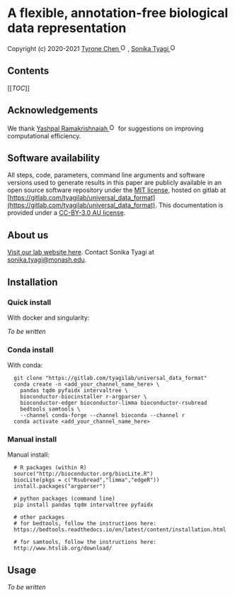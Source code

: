 # A flexible, annotation-free biological data representation

Copyright (c) 2020-2021 <a href="https://orcid.org/0000-0002-9207-0385">Tyrone Chen <img alt="ORCID logo" src="https://info.orcid.org/wp-content/uploads/2019/11/orcid_16x16.png" width="16" height="16" /></a>, <a href="https://orcid.org/0000-0003-0181-6258">Sonika Tyagi <img alt="ORCID logo" src="https://info.orcid.org/wp-content/uploads/2019/11/orcid_16x16.png" width="16" height="16" /></a>

## Contents

[[_TOC_]]

## Acknowledgements

We thank <a href="https://orcid.org/0000-0002-2213-8348">Yashpal Ramakrishnaiah <img alt="ORCID logo" src="https://info.orcid.org/wp-content/uploads/2019/11/orcid_16x16.png" width="16" height="16" /></a> for suggestions on improving computational efficiency.

## Software availability

All steps, code, parameters, command line arguments and software versions used to generate results in this paper are publicly available in an open source software repository under the [MIT license](https://opensource.org/licenses/MIT), hosted on gitlab at [https://gitlab.com/tyagilab/universal_data_format](https://gitlab.com/tyagilab/universal_data_format). This documentation is provided under a [CC-BY-3.0 AU license](https://creativecommons.org/licenses/by/3.0/au/).

## About us

[Visit our lab website here](https://bioinformaticslab.erc.monash.edu/). Contact Sonika Tyagi at [sonika.tyagi@monash.edu](mailto:sonika.tyagi@monash.edu).

## Installation

### Quick install

With docker and singularity:

*To be written*

### Conda install

With conda:

```
  git clone "https://gitlab.com/tyagilab/universal_data_format"
  conda create -n <add_your_channel_name_here> \
    pandas tqdm pyfaidx intervaltree \
    bioconductor-biocinstaller r-argparser \
    bioconductor-edger bioconductor-limma bioconductor-rsubread
    bedtools samtools \
    --channel conda-forge --channel bioconda --channel r
  conda activate <add_your_channel_name_here>
```

### Manual install

Manual install:

```
  # R packages (within R)
  source("http://bioconductor.org/biocLite.R")
  biocLite(pkgs = c("Rsubread","limma","edgeR"))
  install.packages("argparser")

  # python packages (command line)
  pip install pandas tqdm intervaltree pyfaidx

  # other packages
  # for bedtools, follow the instructions here:
  https://bedtools.readthedocs.io/en/latest/content/installation.html

  # for samtools, follow the instructions here:
  http://www.htslib.org/download/
```

## Usage

*To be written*
